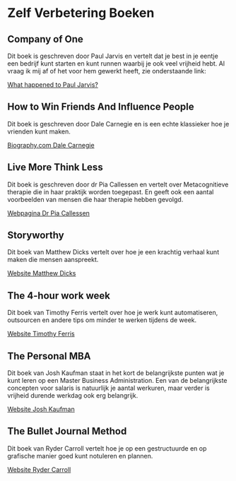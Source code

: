 # Zelf Verbetering Boeken

## Company of One

Dit boek is geschreven door Paul Jarvis en vertelt dat je best in je eentje een bedrijf kunt starten en kunt runnen waarbij je ook veel vrijheid hebt.
Al vraag ik mij af of het voor hem gewerkt heeft, zie onderstaande link:

[What happened to Paul Jarvis?](https://justinjackson.ca/paul-jarvis)

## How to Win Friends And Influence People

Dit boek is geschreven door Dale Carnegie en is een echte klassieker hoe je vrienden kunt maken. 

[Biography.com Dale Carnegie](https://www.biography.com/authors-writers/dale-carnegie)

## Live More Think Less

Dit boek is geschreven door dr Pia Callessen en vertelt over Metacognitieve therapie die in haar praktijk worden toegepast. En geeft ook een aantal voorbeelden van mensen die haar therapie hebben gevolgd.

[Webpagina Dr Pia Callessen](https://www.tikko.dk/events/pia-callesen-lev-mere-taenk-mindre-166/)

## Storyworthy

Dit boek van Matthew Dicks vertelt over hoe je een krachtig verhaal kunt maken die mensen aanspreekt. 

[Website Matthew Dicks](https://matthewdicks.com/)

## The 4-hour work week

Dit boek van Timothy Ferris vertelt over hoe je werk kunt automatiseren, outsourcen en andere tips om minder te werken tijdens de week.

[Website Timothy Ferris](https://tim.blog/)

## The Personal MBA

Dit boek van Josh Kaufman staat in het kort de belangrijkste punten wat je kunt leren op een Master Business Administration.
Een van de belangrijkste concepten voor salaris is natuurlijk je aantal werkuren, maar verder is vrijheid durende werkdag ook erg belangrijk.

[Website Josh Kaufman](https://joshkaufman.net/)

## The Bullet Journal Method

Dit boek van Ryder Carroll vertelt hoe je op een gestructuurde en op grafische manier goed kunt notuleren en plannen.

[Website Ryder Carroll](https://www.rydercarroll.com/)
